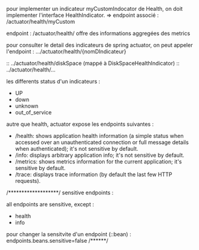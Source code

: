
pour implementer un indicateur myCustomIndocator de Health, on doit implementer 
l'interface HealthIndicator.
=> endpoint associé : /actuator/health/myCustom

endpoint : /actuator/health/ offre des informations aggregées des metrics

pour consulter le detail des indicateurs de spring actuator, on peut appeler 
l'endpoint : .../actuator/health/{nomDIndicateur}

:: ../actuator/health/diskSpace (mappé à DiskSpaceHealthIndicator)
:: ../actuator/health/...


les differents status d'un indicateurs :
- UP
- down
- unknown
- out_of_service


autre que health, actuator expose les endpoints suivantes :

- /health: shows application health information (a simple status when 
accessed over an unauthenticated connection or full message details when authenticated); it's not sensitive by default.
- /info:  displays arbitrary application info; it's not sensitive by default.
-  /metrics: shows metrics information for the current application; it's 
sensitive by default.
-   /trace: displays trace information (by default the last few HTTP requests).

/*******************/
sensitive endpoints :

all endpoints are sensitive,
except :
- health
- info

pour changer la sensitvite d'un endpoint (::bean) :
endpoints.beans.sensitive=false
/******/
